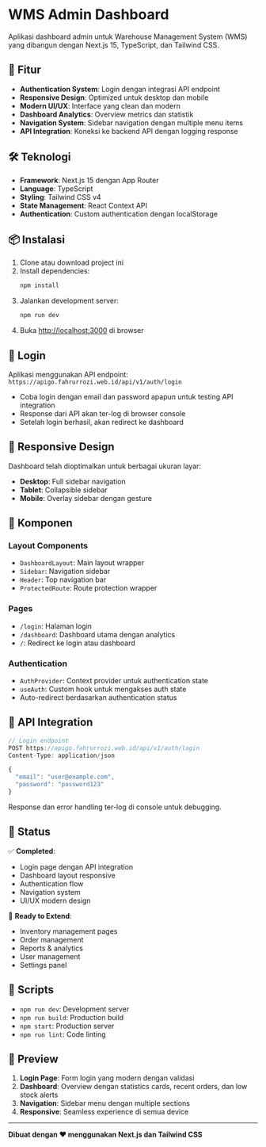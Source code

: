 # WMS Admin Dashboard

Aplikasi dashboard admin untuk Warehouse Management System (WMS) yang dibangun dengan Next.js 15, TypeScript, dan Tailwind CSS.

## 🚀 Fitur

- **Authentication System**: Login dengan integrasi API endpoint
- **Responsive Design**: Optimized untuk desktop dan mobile
- **Modern UI/UX**: Interface yang clean dan modern
- **Dashboard Analytics**: Overview metrics dan statistik
- **Navigation System**: Sidebar navigation dengan multiple menu items
- **API Integration**: Koneksi ke backend API dengan logging response

## 🛠️ Teknologi

- **Framework**: Next.js 15 dengan App Router
- **Language**: TypeScript
- **Styling**: Tailwind CSS v4
- **State Management**: React Context API
- **Authentication**: Custom authentication dengan localStorage

## 📦 Instalasi

1. Clone atau download project ini
2. Install dependencies:
   ```bash
   npm install
   ```
3. Jalankan development server:
   ```bash
   npm run dev
   ```
4. Buka [http://localhost:3000](http://localhost:3000) di browser

## 🔐 Login

Aplikasi menggunakan API endpoint: `https://apigo.fahrurrozi.web.id/api/v1/auth/login`

- Coba login dengan email dan password apapun untuk testing API integration
- Response dari API akan ter-log di browser console
- Setelah login berhasil, akan redirect ke dashboard

## 📱 Responsive Design

Dashboard telah dioptimalkan untuk berbagai ukuran layar:
- **Desktop**: Full sidebar navigation
- **Tablet**: Collapsible sidebar
- **Mobile**: Overlay sidebar dengan gesture

## 🎨 Komponen

### Layout Components
- `DashboardLayout`: Main layout wrapper
- `Sidebar`: Navigation sidebar
- `Header`: Top navigation bar
- `ProtectedRoute`: Route protection wrapper

### Pages
- `/login`: Halaman login
- `/dashboard`: Dashboard utama dengan analytics
- `/`: Redirect ke login atau dashboard

### Authentication
- `AuthProvider`: Context provider untuk authentication state
- `useAuth`: Custom hook untuk mengakses auth state
- Auto-redirect berdasarkan authentication status

## 🔧 API Integration

```typescript
// Login endpoint
POST https://apigo.fahrurrozi.web.id/api/v1/auth/login
Content-Type: application/json

{
  "email": "user@example.com",
  "password": "password123"
}
```

Response dan error handling ter-log di console untuk debugging.

## 🚦 Status

✅ **Completed**:
- Login page dengan API integration
- Dashboard layout responsive
- Authentication flow
- Navigation system
- UI/UX modern design

🔄 **Ready to Extend**:
- Inventory management pages
- Order management
- Reports & analytics
- User management
- Settings panel

## 📄 Scripts

- `npm run dev`: Development server
- `npm run build`: Production build
- `npm start`: Production server
- `npm run lint`: Code linting

## 🌟 Preview

1. **Login Page**: Form login yang modern dengan validasi
2. **Dashboard**: Overview dengan statistics cards, recent orders, dan low stock alerts
3. **Navigation**: Sidebar menu dengan multiple sections
4. **Responsive**: Seamless experience di semua device

---

**Dibuat dengan ❤️ menggunakan Next.js dan Tailwind CSS**